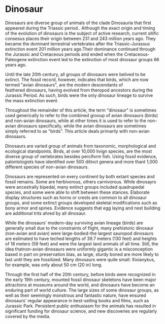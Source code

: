 # Dinosaur

Dinosaurs are diverse group of animals of the clade Dinosauria that first appeared
during the Triassic period.. Although the exact origin and timing of the evolution of dinosaurs is the
subject of active research, current sitific consesus places their origin between 231 and 243 million
years ago. They became the dominant terrestrial vertebrates after the Triassic-Jurassuc extinction event
201 million years ago.Their dominance continued through the Jurassic and Cretaceous periods and ended
when the Cretaceous-Paleogene extinction event led to the extinction of most dinosaur groups 66 years ago.

Until the late 20th century, all groups of dinosaurs were belived to be extinct. The fossil  record,
however, indicates that birds, which are now termed "avian dinosaurs", are the modern descendants of\
feathered dinosaurs, having evolved from theropod ancestors during the Jurassic Period. As such,
birds were the only dinosaur lineage to survive the mass extinction event.

Throughout the remainder of this article, the term "dinosaur" is sometimes used generically to refer
to the combined grooup of avian dinosaurs (birds) and non-avian dinosaurs, while at other times
it is used to refer to the non-avian dinosaurs specifically, while the avian dinosaurs are sometimes
simply referred to as "birds". This article deals primarily with non-avian dinosaurs.

Dinosaurs are varied group of animals from taxonomic, morphological and ecological standpoints.
Birds, at over 10,000 livign species, are the most diverse group of vertebrates besides perciform fish.
Using fossil evidence, palontologists have identified over 500 ditinct genera and more thant 1,000
different species of non-avian dinosaurs.

Dinosaurs are represented on every continent by both extant species and fossil remains. Some are
herbivorous, others carnivorous. While dinosayrs were ancestrally bipedal, many extinct groups included
quadrupedal species, and some were able to shift between these stances. Elaborate display structures such
as horns or crests are common to all dinosaur groups, and some extinct groups developed skeletal
modifications such as bony armor and spines. Evidence suggests that egg laying and nest building are
additional trits ahred by all dinosaur.

While the dinosaurs' modern-day surviving avian lineage (birds) are generally small due to the constraints of
flight, many prehistoric dinosaur (non-avian and avian) were large-bodied-the largest sauropod dinosaurs are
estimated to have teched lengths of 39.7 meters (130 feet) and heights of 18 meters (59 feet) and were the
largest land animals of all time. Still, the idea thatnon-avian dinosaurs were uniformly gigantic is a
misconception based in part on preservation bias, as large, sturdy boned are more likely to last until they
are fossilized. Many dinosaurs were quite small: Xixianykus, for example, was only about 50 cm (20 in) long.

Through the first half of the 20th century, before birds were recognized in the early 19th century, mounted
fossil dinosaur skeletons have been major attractions at museums  around the world, and dinosaurs have become
an enduring part of world culture. The large sizes of some dinosaur groups, as well as their seemingly monstrous
and fantastic nature, have ensured dinosaurs' regular appearance in best-selling books and films, such as
Jurassic Park. Persistent public enthusiasm for the animals has resulted in significant funding for dinosaur
science, and new discoveries are regularly covered by the media.
